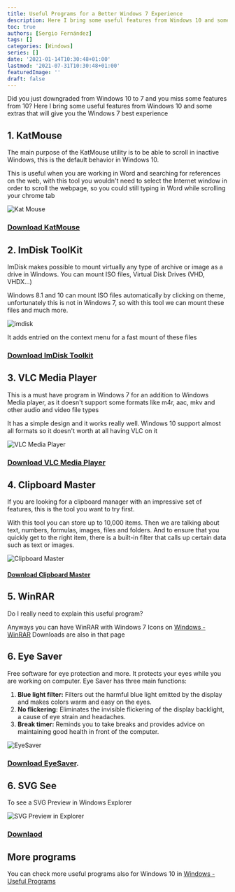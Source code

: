 ```yaml
---
title: Useful Programs for a Better Windows 7 Experience
description: Here I bring some useful features from Windows 10 and some extras that will give you the Windows 7 best experience
toc: true
authors: [Sergio Fernández]
tags: []
categories: [Windows]
series: []
date: '2021-01-14T10:30:48+01:00'
lastmod: '2021-07-31T10:30:48+01:00'
featuredImage: ''
draft: false
---
```

Did you just downgraded from Windows 10 to 7 and you miss some features from 10? Here I bring some useful features from Windows 10 and some extras that will give you the Windows 7 best experience

## 1. KatMouse
The main purpose of the KatMouse utility is to be able to scroll in inactive Windows, this is the default behavior in Windows 10.

This is useful when you are working in Word and searching for references on the web, with this tool you wouldn't need to select the Internet window in order to scroll the webpage, so you could still typing in Word while scrolling your chrome tab

<img src="/posts/images/kmouse.png" alt="Kat Mouse" >

### [Download KatMouse](https://ehiti.de/katmouse/)

## 2. ImDisk ToolKit
ImDisk makes possible to mount virtually any type of archive or image as a drive in Windows. You can mount ISO files, Virtual Disk Drives (VHD, VHDX...)

Windows 8.1 and 10 can mount ISO files automatically by clicking on theme, unfortunately this is not in Windows 7, so with this tool we can mount these files and much more.

<img src="/posts/images/imdisk.png" alt="imdisk" >

It adds entried on the context menu for a fast mount of these files

### [Download ImDisk Toolkit](https://sourceforge.net/projects/imdisk-toolkit/)

## 3. VLC Media Player

This is a must have program in Windows 7 for an addition to Windows Media player, as it doesn't support some formats like m4r, aac, mkv and other audio and video file types

It has a simple design and it works really well. Windows 10 support almost all formats so it doesn't worth at all having VLC on it

<img src="/posts/images/vlc.png" alt="VLC Media Player" >

### [Download VLC Media Player](https://www.videolan.org/vlc/)

## 4. Clipboard Master
If you are looking for a clipboard manager with an impressive set of features, this is the tool you want to try first.

With this tool you can store up to 10,000 items. Then we are talking about text, numbers, formulas, images, files and folders. And to ensure that you quickly get to the right item, there is a built-in filter that calls up certain data such as text or images.

<img src="/posts/images/clipboardmaster.jpg" alt="Clipboard Master" >

#### [Download Clipboard Master](https://www.clipboardmaster.com/)

## 5. WinRAR

Do I really need to explain this useful program?

Anyways you can have WinRAR with Windows 7 Icons on [Windows - WinRAR](https://wiki.bbjprojek.org/#/more/windows?id=winrar)
Downloads are also in that page

## 6. Eye Saver
Free software for eye protection and more. It protects your eyes while you are working on computer. Eye Saver has three main functions:

1. **Blue light filter:** Filters out the harmful blue light emitted by the display and makes colors warm and easy on the eyes.
2. **No flickering:** Eliminates the invisible flickering of the display backlight, a cause of eye strain and headaches.
3. **Break timer:** Reminds you to take breaks and provides advice on maintaining good health in front of the computer.

<img src="https://www.softzone.es/app/uploads-softzone.es/2021/04/Eye-Saver-configuracion-de-la-pantalla.jpg" alt="EyeSaver" >

### [Download EyeSaver](https://www.eye-saver.net/).

## 6. SVG See

To see a SVG Preview in Windows Explorer

<img src="/posts/images/svgprev.png" alt="SVG Preview in Explorer" >

### [Downlaod](https://github.com/tibold/svg-explorer-extension/releases)

## More programs

You can check more useful programs also for Windows 10 in [Windows - Useful Programs](https:/wiki.bbjprojek.org/#/more/windows?id=more-useful-programs)
